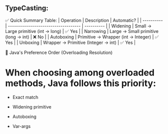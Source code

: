 ## TypeCasting:
✅ Quick Summary Table:
| Operation  | Description                          | Automatic? |
| ---------- | ------------------------------------ | ---------- |
| Widening   | Small → Large primitive (int → long) | ✅ Yes      |
| Narrowing  | Large → Small primitive (long → int) | ❌ No       |
| Autoboxing | Primitive → Wrapper (int → Integer)  | ✅ Yes      |
| Unboxing   | Wrapper → Primitive (Integer → int)  | ✅ Yes      |

🧠 Java's Preference Order (Overloading Resolution)
# When choosing among overloaded methods, Java follows this priority:
- Exact match

- Widening primitive

- Autoboxing

- Var-args


